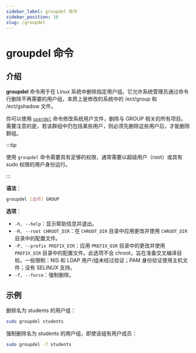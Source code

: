```yaml
---
sidebar_label: groupdel 命令
sidebar_position: 10
slug: /groupdel
---
```


# groupdel 命令



## 介绍

**groupdel** 命令用于在 Linux 系统中删除指定用户组。它允许系统管理员通过命令行删除不再需要的用户组，本质上是修改的系统中的 /ect/group 和 /ect/gshadow 文件。

你可以使用 [`userdel`](/linux-command/userdel) 命令修改系统用户文件，删除与 GROUP 相关的所有项目。需要注意的是，若该群组中仍包括某些用户，则必须先删除这些用户后，才能删除群组。

:::tip

使用 `groupdel` 命令需要具有足够的权限，通常需要以超级用户（root）或具有 sudo 权限的用户身份运行。

:::

**语法**：

```bash
groupdel [选项] GROUP
```

**选项**：

- `-h, --help`：显示帮助信息并退出。
- `-R, --root CHROOT_DIR`：在 `CHROOT_DIR` 目录中应用更改并使用 `CHROOT_DIR` 目录中的配置文件。
- `-P, --prefix PREFIX_DIR`：应用 `PREFIX_DIR` 目录中的更改并使用 `PREFIX_DIR` 目录中的配置文件。此选项不会 chroot，旨在准备交叉编译目标。一些限制：NIS 和 LDAP 用户/组未经过验证；PAM 身份验证使用主机文件；没有 SELINUX 支持。
- `-f, --force`：强制删除。



## 示例

删除名为 students 的用户组：

```bash
sudo groupdel students
```

强制删除名为 students 的用户组，即使该组有用户成员：

```bash
sudo groupdel -f students
```

